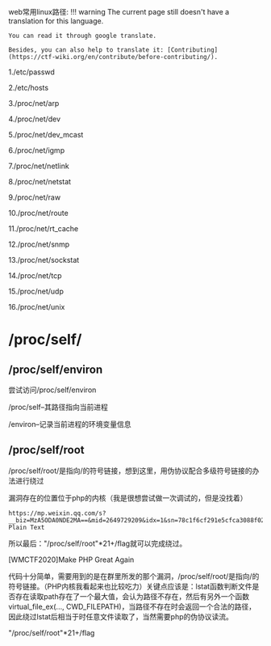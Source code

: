 web常用linux路径:
!!! warning
    The current page still doesn't have a translation for this language.

    You can read it through google translate.

    Besides, you can also help to translate it: [Contributing](https://ctf-wiki.org/en/contribute/before-contributing/).



1./etc/passwd


2./etc/hosts


3./proc/net/arp


4./proc/net/dev


5./proc/net/dev_mcast


6./proc/net/igmp


7./proc/net/netlink


8./proc/net/netstat


9./proc/net/raw


10./proc/net/route


11./proc/net/rt_cache


12./proc/net/snmp


13./proc/net/sockstat


14./proc/net/tcp


15./proc/net/udp


16./proc/net/unix


# /proc/self/

## /proc/self/environ


尝试访问/proc/self/environ


/proc/self–其路径指向当前进程


/environ–记录当前进程的环境变量信息


## /proc/self/root


/proc/self/root/是指向/的符号链接，想到这里，用伪协议配合多级符号链接的办法进行绕过


漏洞存在的位置位于php的内核（我是很想尝试做一次调试的，但是没找着）


```plain
https://mp.weixin.qq.com/s?__biz=MzA5ODA0NDE2MA==&mid=2649729209&idx=1&sn=78c1f6cf291e5cfca3088f02216ccffd&chksm=888c98d6bffb11c014d8f98437879564702bd35b100f4337cbdf1f3cff827edfa4b9a8672637&mpshare=1&scene=23&srcid=0812s60kjiOtHT66otXJWIHt&sharer_sharetime=1597388716474&seharer_shareid=33a823b10ae99f33a60db621d83241cb#rd
Plain Text
```



所以最后："/proc/self/root"*21+/flag就可以完成绕过。


[WMCTF2020]Make PHP Great Again


代码十分简单，需要用到的是在群里所发的那个漏洞，/proc/self/root/是指向/的符号链接。（PHP内核我看起来也比较吃力）关键点应该是：lstat函数判断文件是否存在读取path存在了一个最大值，会认为路径不存在，然后有另外一个函数virtual_file_ex(..., CWD_FILEPATH)，当路径不存在时会返回一个合法的路径，因此绕过lstat后相当于时任意文件读取了，当然需要php的伪协议读流。


"/proc/self/root"*21+/flag










